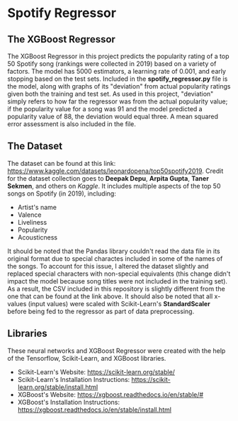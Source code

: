 # Spotify Regressor
## The XGBoost Regressor
The XGBoost Regressor in this project predicts the popularity rating of a top 50 Spotify song (rankings were collected in 2019) based on a variety of factors. The model has 5000 estimators, a learning rate of 0.001, and early stopping based on the test sets. Included in the **spotify_regressor.py** file is the model, along with graphs of its "deviation" from actual popularity ratings given both the training and test set. As used in this project, "deviation" simply refers to how far the regressor was from the actual popularity value; if the popularity value for a song was 91 and the model predicted a popularity value of 88, the deviation would equal three. A mean squared error assessment is also included in the file.

## The Dataset
The dataset can be found at this link: https://www.kaggle.com/datasets/leonardopena/top50spotify2019. Credit for the dataset collection goes to **Deepak Depu**, **Arpita Gupta**, **Taner Sekmen**, and others on *Kaggle*. It includes multiple aspects of the top 50 songs on Spotify (in 2019), including:
- Artist's name
- Valence
- Liveliness
- Popularity
- Acousticness

It should be noted that the Pandas library couldn't read the data file in its original format due to special charactes included in some of the names of the songs. To account for this issue, I altered the dataset slightly and replaced special characters with non-special equivalents (this change didn't impact the model because song titles were not included in the training set). As a result, the CSV included in this repository is slightly different from the one that can be found at the link above. It should also be noted that all x-values (input values) were scaled with Scikit-Learn's **StandardScaler** before being fed to the regressor as part of data preprocessing.

## Libraries
These neural networks and XGBoost Regressor were created with the help of the Tensorflow, Scikit-Learn, and XGBoost libraries.
- Scikit-Learn's Website: https://scikit-learn.org/stable/
- Scikit-Learn's Installation Instructions: https://scikit-learn.org/stable/install.html
- XGBoost's Website: https://xgboost.readthedocs.io/en/stable/#
- XGBoost's Installation Instructions: https://xgboost.readthedocs.io/en/stable/install.html
